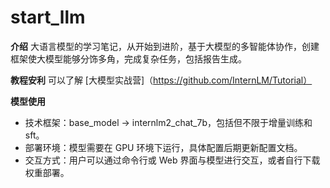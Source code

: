 # start_llm


**介绍**
大语言模型的学习笔记，从开始到进阶，基于大模型的多智能体协作，创建框架使大模型能够分饰多角，完成复杂任务，包括报告生成。


**教程安利**
可以了解 [大模型实战营]（https://github.com/InternLM/Tutorial）

**模型使用**

- 技术框架：base_model -> internlm2_chat_7b，包括但不限于增量训练和 sft。
- 部署环境：模型需要在 GPU 环境下运行，具体配置后期更新配置文档。
- 交互方式：用户可以通过命令行或 Web 界面与模型进行交互，或者自行下载权重部署。

